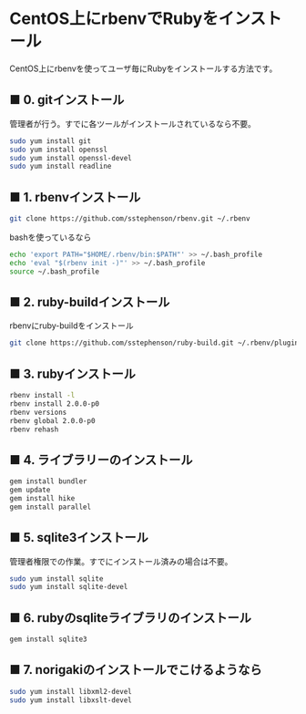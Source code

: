 CentOS上にrbenvでRubyをインストール
==============
CentOS上にrbenvを使ってユーザ毎にRubyをインストールする方法です。


■ 0. gitインストール
----
管理者が行う。すでに各ツールがインストールされているなら不要。
```bash
sudo yum install git
sudo yum install openssl
sudo yum install openssl-devel
sudo yum install readline
```

■ 1. rbenvインストール
----
```bash
git clone https://github.com/sstephenson/rbenv.git ~/.rbenv
```


bashを使っているなら
```bash
echo 'export PATH="$HOME/.rbenv/bin:$PATH"' >> ~/.bash_profile
echo 'eval "$(rbenv init -)"' >> ~/.bash_profile
source ~/.bash_profile
```

■ 2. ruby-buildインストール
----
rbenvにruby-buildをインストール
```bash
git clone https://github.com/sstephenson/ruby-build.git ~/.rbenv/plugins/ruby-build
```

■ 3. rubyインストール
----
```bash
rbenv install -l
rbenv install 2.0.0-p0
rbenv versions
rbenv global 2.0.0-p0
rbenv rehash
```

■ 4. ライブラリーのインストール
----
```bash
gem install bundler
gem update
gem install hike
gem install parallel
```

■ 5. sqlite3インストール
----
管理者権限での作業。すでにインストール済みの場合は不要。
```bash
sudo yum install sqlite
sudo yum install sqlite-devel
```

■ 6. rubyのsqliteライブラリのインストール
----
```bash
gem install sqlite3
```

■ 7. norigakiのインストールでこけるようなら
---
```bash
sudo yum install libxml2-devel
sudo yum install libxslt-devel
```

